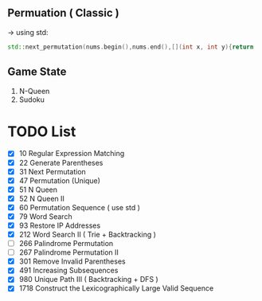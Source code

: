 ## Permuation ( Classic )

-> using std:
```cpp
std::next_permutation(nums.begin(),nums.end(),[](int x, int y){return  x<=y ; });
```

## Game State
1. N-Queen   
2. Sudoku   


# TODO List
- [x] 10   Regular Expression Matching
- [x] 22   Generate Parentheses
- [x] 31   Next Permutation
- [x] 47   Permutation (Unique)
- [x] 51   N Queen
- [x] 52   N Queen II
- [x] 60   Permutation Sequence ( use std )
- [x] 79   Word Search
- [x] 93   Restore IP Addresses 
- [x] 212  Word Search II ( Trie + Backtracking )
- [ ] 266  Palindrome Permutation 
- [ ] 267  Palindrome Permutation II
- [x] 301  Remove Invalid Parentheses
- [x] 491  Increasing Subsequences
- [x] 980  Unique Path III ( Backtracking + DFS )
- [x] 1718 Construct the Lexicographically Large Valid Sequence